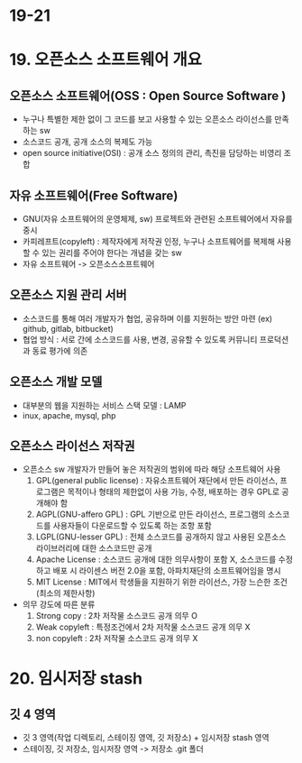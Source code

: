 # 19-21
# 19. 오픈소스 소프트웨어 개요
## 오픈소스 소프트웨어(OSS : Open Source Software )
- 누구나 특별한 제한 없이 그 코드를 보고 사용할 수 있는 오픈소스 라이선스를 만족하는 sw
- 소스코드 공개, 공개 소스의 복제도 가능
- open source initiative(OSI) : 공개 소스 정의의 관리, 촉진을 담당하는 비영리 조합

## 자유 소프트웨어(Free Software)
- GNU(자유 소프트웨어의 운영체제, sw) 프로젝트와 관련된 소프트웨어에서 자유를 중시
- 카피레프트(copyleft) : 제작자에게 저작권 인정, 누구나 소프트웨어를 복제해 사용할 수 있는 권리를 주어야 한다는 개념을 갖는 sw
- 자유 소프트웨어 -> 오픈소스소프트웨어

## 오픈소스 지원 관리 서버
- 소스코드를 통해 여러 개발자가 협업, 공유하며 이를 지원하는 방안 마련 (ex) github, gitlab, bitbucket)
- 협업 방식 : 서로 간에 소스코드를 사용, 변경, 공유할 수 있도록 커뮤니티 프로덕션과 동료 평가에 의존

## 오픈소스 개발 모델
- 대부분의 웹을 지원하는 서비스 스택 모델 : LAMP
- inux, apache, mysql, php

## 오픈소스 라이선스 저작권 
- 오픈소스 sw 개발자가 만들어 놓은 저작권의 범위에 따라 해당 소프트웨어 사용
  1. GPL(general public license) : 자유소프트웨어 재단에서 만든 라이선스, 프로그램은 목적이나 형태의 제한없이 사용 가능, 수정, 배포하는 경우 GPL로 공개해야 함
  2. AGPL(GNU-affero GPL) : GPL 기반으로 만든 라이선스, 프로그램의 소스코드를 사용자들이 다운로드할 수 있도록 하는 조항 포함
  3. LGPL(GNU-lesser GPL) : 전체 소스코드를 공개하지 않고 사용된 오픈소스 라이브러리에 대한 소스코드만 공개
  4. Apache License : 소스코드 공개에 대한 의무사항이 포함 X, 소스코드를 수정하고 배포 시 라이센스 버전 2.0을 포함, 아파치재단의 소프트웨어임을 명시
  5. MIT License : MIT에서 학생들을 지원하기 위한 라이선스, 가장 느슨한 조건(최소의 제한사항)
- 의무 강도에 따른 분류
  1. Strong copy : 2차 저작물 소스코드 공개 의무 O
  2. Weak copyleft : 특정조건에서 2차 저작물 소스코드 공개 의무 X
  3. non copyleft : 2차 저작물 소스코드 공개 의무 X

# 20. 임시저장 stash
## 깃 4 영역 
- 깃 3 영역(작업 디렉토리, 스테이징 영역, 깃 저장소) + 임시저장 stash 영역
- 스테이징, 깃 저장소, 임시저장 영역 -> 저장소 .git 폴더
